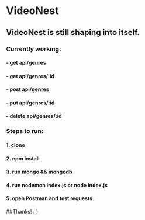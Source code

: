 # VideoNest

## VideoNest is still shaping into itself.

### Currently working:

#### - get api/genres
#### - get api/genres/:id
#### - post api/genres
#### - put api/genres/:id
#### - delete api/genres/:id

### Steps to run:
#### 1. clone
#### 2. npm install
#### 3. run mongo && mongodb
#### 4. run nodemon index.js or node index.js
#### 5. open Postman and test requests.

##Thanks! : )
